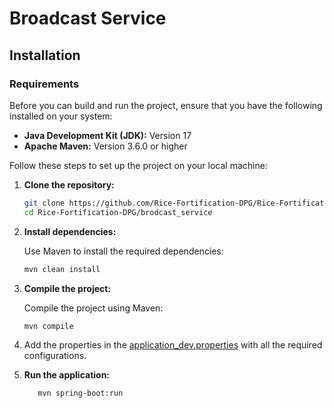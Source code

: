 # Broadcast Service



## Installation

### Requirements

Before you can build and run the project, ensure that you have the following installed on your system:

- **Java Development Kit (JDK):** Version 17
- **Apache Maven:** Version 3.6.0 or higher

Follow these steps to set up the project on your local machine:

1. **Clone the repository:**

   ```bash
   git clone https://github.com/Rice-Fortification-DPG/Rice-Fortification-DPG.git
   cd Rice-Fortification-DPG/brodcast_service
   ```

2. **Install dependencies:**

   Use Maven to install the required dependencies:

   ```bash
   mvn clean install
   ```

3. **Compile the project:**

   Compile the project using Maven:

   ```bash
   mvn compile
   ```
4. Add the properties in the [application_dev.properties](src%2Fmain%2Fresources%application_dev.properties) with all the required configurations.

5. **Run the application:**

   ```bash
      mvn spring-boot:run
   ```
